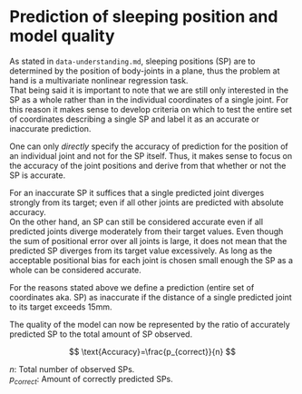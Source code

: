 # Prediction of sleeping position and model quality

As stated in `data-understanding.md`, sleeping positions (SP) are to determined by the position of body-joints in a plane, thus the problem at hand is a multivariate nonlinear regression task.  
That being said it is important to note that we are still only interested in the SP as a whole rather than in the individual coordinates of a single joint. For this reason it makes sense to develop criteria on which to test the entire set of coordinates describing a single SP and label it as an accurate or inaccurate prediction.

One can only *directly* specify the accuracy of prediction for the position of an individual joint and not for the SP itself. Thus, it makes sense to focus on the accuracy of the joint positions and derive from that whether or not the SP is accurate.

For an inaccurate SP it suffices that a single predicted joint diverges strongly from its target; even if all other joints are predicted with absolute accuracy.  
On the other hand, an SP can still be considered accurate even if all predicted joints diverge moderately from their target values. Even though the sum of positional error over all joints is large, it does not mean that the predicted SP diverges from its target value excessively. As long as the acceptable positional bias for each joint is chosen small enough the SP as a whole can be considered accurate.

For the reasons stated above we define a prediction (entire set of coordinates aka. SP) as inaccurate if the distance of a single predicted joint to its target exceeds $15\text{mm}$.

The quality of the model can now be represented by the ratio of accurately predicted SP to the total amount of SP observed.

$$
\text{Accuracy}=\frac{p_{correct}}{n}
$$

$n$: Total number of observed SPs.  
$p_{correct}$: Amount of correctly predicted SPs.